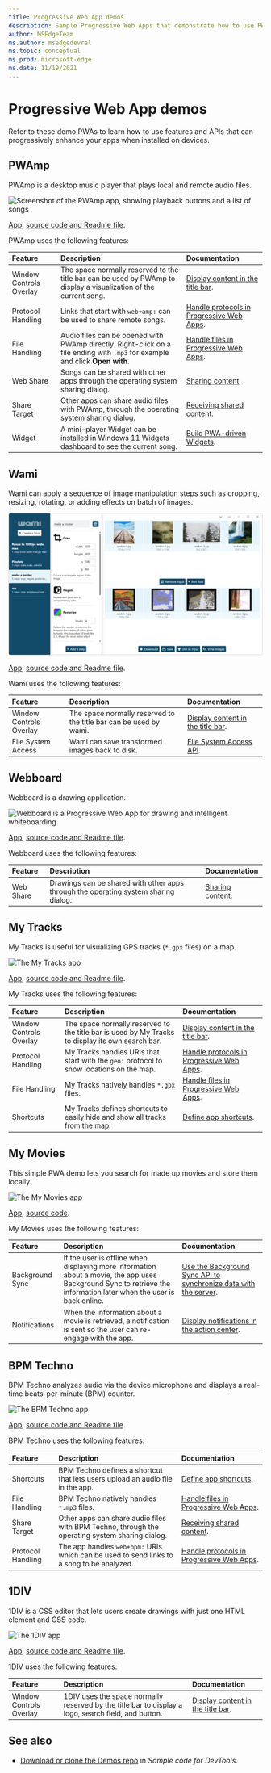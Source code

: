 ```yaml
---
title: Progressive Web App demos
description: Sample Progressive Web Apps that demonstrate how to use PWA features.
author: MSEdgeTeam
ms.author: msedgedevrel
ms.topic: conceptual
ms.prod: microsoft-edge
ms.date: 11/19/2021
---
```

# Progressive Web App demos

Refer to these demo PWAs to learn how to use features and APIs that can progressively enhance your apps when installed on devices.


<!-- ====================================================================== -->
## PWAmp

PWAmp is a desktop music player that plays local and remote audio files.

![Screenshot of the PWAmp app, showing playback buttons and a list of songs](./media/pwamp.png)

[App](https://microsoftedge.github.io/Demos/pwamp/), [source code and Readme file](https://github.com/MicrosoftEdge/Demos/tree/main/pwamp).

PWAmp uses the following features:

| Feature | Description | Documentation |
|:--- |:--- |:--- |
| Window Controls Overlay | The space normally reserved to the title bar can be used by PWAmp to display a visualization of the current song. | [Display content in the title bar](how-to/window-controls-overlay.md). |
| Protocol Handling | Links that start with `web+amp:` can be used to share remote songs. | [Handle protocols in Progressive Web Apps](how-to/handle-protocols.md). |
| File Handling | Audio files can be opened with PWAmp directly. Right-click on a file ending with `.mp3` for example and click **Open with**. | [Handle files in Progressive Web Apps](how-to/handle-files.md). |
| Web Share | Songs can be shared with other apps through the operating system sharing dialog. | [Sharing content](how-to/share.md#sharing-content). |
| Share Target | Other apps can share audio files with PWAmp, through the operating system sharing dialog. | [Receiving shared content](how-to/share.md#receiving-shared-content). |
| Widget | A mini-player Widget can be installed in Windows 11 Widgets dashboard to see the current song. | [Build PWA-driven Widgets](how-to/widgets.md). |


<!-- ====================================================================== -->
## Wami

Wami can apply a sequence of image manipulation steps such as cropping, resizing, rotating, or adding effects on batch of images.

![Screenshot of the wami app](./media/wami.png)

[App](https://microsoftedge.github.io/Demos/wami/), [source code and Readme file](https://github.com/MicrosoftEdge/Demos/tree/main/wami).

Wami uses the following features:

| Feature | Description | Documentation |
|:--- |:--- |:--- |
| Window Controls Overlay | The space normally reserved to the title bar can be used by wami. | [Display content in the title bar](how-to/window-controls-overlay.md). |
| File System Access | Wami can save transformed images back to disk. | [File System Access API](https://developer.mozilla.org/docs/Web/API/File_System_Access_API). |


<!-- ====================================================================== -->
## Webboard

Webboard is a drawing application.

![Webboard is a Progressive Web App for drawing and intelligent whiteboarding](./media/webboard.png)

[App](https://webboard.app/), [source code and Readme file](https://github.com/pwa-builder/web-whiteboard).

Webboard uses the following features:

| Feature | Description | Documentation |
|:--- |:--- |:--- |
| Web Share | Drawings can be shared with other apps through the operating system sharing dialog. | [Sharing content](how-to/share.md#sharing-content). |


<!-- ====================================================================== -->
## My Tracks

My Tracks is useful for visualizing GPS tracks (`*.gpx` files) on a map.

![The My Tracks app](./media/my-tracks.png)

[App](https://captainbrosset.github.io/mytracks/), [source code and Readme file](https://github.com/captainbrosset/mytracks).

My Tracks uses the following features:

| Feature | Description | Documentation |
|:--- |:--- |:--- |
| Window Controls Overlay | The space normally reserved to the title bar is used by My Tracks to display its own search bar. | [Display content in the title bar](how-to/window-controls-overlay.md). |
| Protocol Handling | My Tracks handles URIs that start with the `geo:` protocol to show locations on the map. | [Handle protocols in Progressive Web Apps](how-to/handle-protocols.md). |
| File Handling | My Tracks natively handles `*.gpx` files. | [Handle files in Progressive Web Apps](how-to/handle-files.md). |
| Shortcuts | My Tracks defines shortcuts to easily hide and show all tracks from the map. | [Define app shortcuts](how-to/shortcuts.md). |


<!-- ====================================================================== -->
## My Movies

This simple PWA demo lets you search for made up movies and store them locally.

![The My Movies app](./media/my-movies.png)

[App](https://quirky-rosalind-ac1e65.netlify.app/), [source code](https://github.com/captainbrosset/movies-db-pwa).<!-- todo: link to readme -->

My Movies uses the following features:

| Feature | Description | Documentation |
|:--- |:--- |:--- |
| Background Sync | If the user is offline when displaying more information about a movie, the app uses Background Sync to retrieve the information later when the user is back online. | [Use the Background Sync API to synchronize data with the server](how-to/background-syncs.md#use-the-background-sync-api-to-synchronize-data-with-the-server). |
| Notifications | When the information about a movie is retrieved, a notification is sent so the user can re-engage with the app. | [Display notifications in the action center](how-to/notifications-badges.md#display-notifications-in-the-action-center). |



<!-- ====================================================================== -->
## BPM Techno

BPM Techno analyzes audio via the device microphone and displays a real-time beats-per-minute (BPM) counter.

![The BPM Techno app](./media/bpm-techno.png)

[App](https://bpmtech.no/), [source code and Readme file](https://github.com/webmaxru/bpm-counter).

BPM Techno uses the following features:

| Feature | Description | Documentation |
|:--- |:--- |:--- |
| Shortcuts | BPM Techno defines a shortcut that lets users upload an audio file in the app. | [Define app shortcuts](how-to/shortcuts.md). |
| File Handling | BPM Techno natively handles `*.mp3` files. | [Handle files in Progressive Web Apps](how-to/handle-files.md). |
| Share Target | Other apps can share audio files with BPM Techno, through the operating system sharing dialog. | [Receiving shared content](how-to/share.md#receiving-shared-content). |
| Protocol Handling | The app handles `web+bpm:` URIs which can be used to send links to a song to be analyzed. | [Handle protocols in Progressive Web Apps](how-to/handle-protocols.md). |


<!-- ====================================================================== -->
## 1DIV

1DIV is a CSS editor that lets users create drawings with just one HTML element and CSS code.

![The 1DIV app](./media/1div-demo.png)

[App](https://microsoftedge.github.io/Demos/1DIV/dist/), [source code and Readme file](https://github.com/MicrosoftEdge/Demos/tree/main/1DIV).

1DIV uses the following features:

| Feature | Description | Documentation |
|:--- |:--- |:--- |
| Window Controls Overlay | 1DIV uses the space normally reserved by the title bar to display a logo, search field, and button. | [Display content in the title bar](how-to/window-controls-overlay.md). |


<!-- ====================================================================== -->
## See also

* [Download or clone the Demos repo](../devtools-guide-chromium/sample-code/sample-code.md#download-or-clone-the-demos-repo) in _Sample code for DevTools_.
